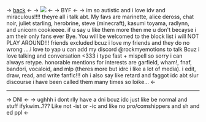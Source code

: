 -> [back](https://rentry.co/clairo) <-
-> ![](https://autism.crd.co/assets/images/gallery01/9b7d05f3_original.gif?v=69d6a439) <-
-> BYF <-
-> im so autistic and i love idv and miraculous!!!! theyre all i talk abt. My favs are marinette, alice deross, chat noir, juliet starling, herobrine, steve (minecraft), kasumi toyama, radlynn, and unicorn cookieeee. if u say u like them more then me u don't becayse i am their only fans ever Bye. You will be welcomed to the block list i will NOT PLAY AROUND!!! friends excluded bcuz i love my friends and they do no wrong ....i love to yap u can add my discord @rockmyemotions to talk Bcuz i love talking and conversation <333 i type fast + mispell so sorry i can always retype. honorable mentions for interests are garfield, wham!, fnaf, bandori, vocaloid, and mlp (theres more but idrc i like a lot of media). i edit, draw, read, and write fanfic!!! oh i also say like retard and faggot idc abt slur discourse i have been called them many times so loike... <-
***
-> DNI <-
-> ughhh i dont rlly have a dni bcuz idc just like be normal and stuff ifykwim..??? Like not -ist or
-ic and like no pro/comshippers and sh and ed ppl <-